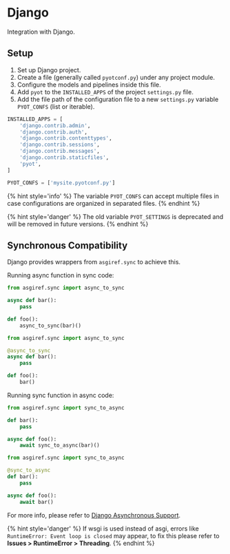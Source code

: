 # Django

Integration with Django.

## Setup

1. Set up Django project.
2. Create a file (generally called `pyotconf.py`) under any project module.
3. Configure the models and pipelines inside this file.
4. Add `pyot` to the `INSTALLED_APPS` of the project `settings.py` file.
5. Add the file path of the configuration file to a new `settings.py` variable `PYOT_CONFS` (list or iterable).

```python
INSTALLED_APPS = [
    'django.contrib.admin',
    'django.contrib.auth',
    'django.contrib.contenttypes',
    'django.contrib.sessions',
    'django.contrib.messages',
    'django.contrib.staticfiles',
    'pyot',
]
```

```python
PYOT_CONFS = ['mysite.pyotconf.py']
```

{% hint style='info' %}
The variable `PYOT_CONFS` can accept multiple files in case configurations are organized in separated files.
{% endhint %}

{% hint style='danger' %}
The old variable `PYOT_SETTINGS` is deprecated and will be removed in future versions.
{% endhint %}

## Synchronous Compatibility

Django provides wrappers from `asgiref.sync` to achieve this.

Running async function in sync code:

```python
from asgiref.sync import async_to_sync

async def bar():
    pass

def foo():
    async_to_sync(bar)()
```

```python
from asgiref.sync import async_to_sync

@async_to_sync
async def bar():
    pass

def foo():
    bar()
```

Running sync function in async code:

```python
from asgiref.sync import sync_to_async

def bar():
    pass

async def foo():
    await sync_to_async(bar)()
```

```python
from asgiref.sync import sync_to_async

@sync_to_async
def bar():
    pass

async def foo():
    await bar()
```

For more info, please refer to [Django Asynchronous Support](https://docs.djangoproject.com/en/dev/topics/async/).

{% hint style='danger' %}
If wsgi is used instead of asgi, errors like `RuntimeError: Event loop is closed` may appear, to fix this please refer to **Issues > RuntimeError > Threading**. 
{% endhint %}
